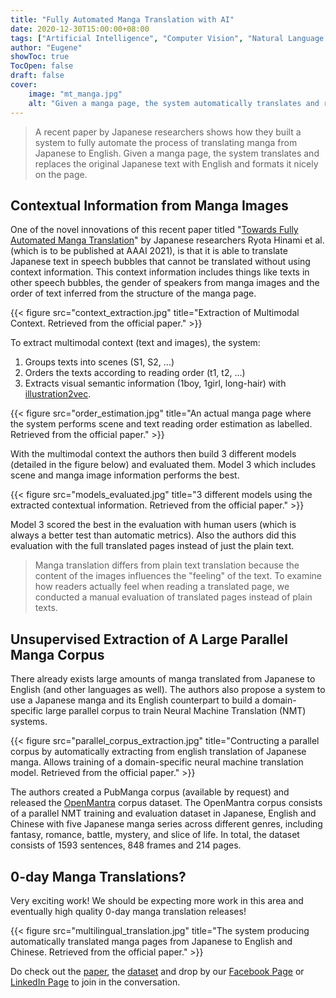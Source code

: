 ```yaml
---
title: "Fully Automated Manga Translation with AI"
date: 2020-12-30T15:00:00+08:00
tags: ["Artificial Intelligence", "Computer Vision", "Natural Language Processing", "Deep Learning", "Machine Translation", "Machine Learning"]
author: "Eugene"
showToc: true
TocOpen: false
draft: false
cover:
    image: "mt_manga.jpg"
    alt: "Given a manga page, the system automatically translates and replaces the original texts from Japanese to English. Retrieved from the official Paper."
---
```


> A recent paper by Japanese researchers shows how they built a system to fully automate the process of translating manga
>from Japanese to English. Given a manga page, the system translates and replaces the original Japanese text with
>English and formats it nicely on the page.

## Contextual Information from Manga Images

One of the novel innovations of this recent paper titled "[Towards Fully Automated Manga Translation](https://arxiv.org/abs/2012.14271)" 
by Japanese researchers Ryota Hinami et al. (which is to be published at AAAI 2021), is that it is able to translate Japanese text 
in speech bubbles that cannot be translated without using context information. This context information includes things 
like texts in other speech bubbles, the gender of speakers from manga images and the order of text inferred from the 
structure of the manga page.

{{< figure src="context_extraction.jpg" title="Extraction of Multimodal Context. Retrieved from the official paper." >}}

To extract multimodal context (text and images), the system:
1. Groups texts into scenes (S1, S2, ...)
2. Orders the texts according to reading order (t1, t2, ...)
3. Extracts visual semantic information (1boy, 1girl, long-hair) with [illustration2vec](https://github.com/rezoo/illustration2vec). 

{{< figure src="order_estimation.jpg" title="An actual manga page where the system performs scene and text reading order estimation as labelled. Retrieved from the official paper." >}}

With the multimodal context the authors then build 3 different models (detailed in the figure below) and evaluated them. 
Model 3 which includes scene and manga image information performs the best.

{{< figure src="models_evaluated.jpg" title="3 different models using the extracted contextual information. Retrieved from the official paper." >}}

Model 3 scored the best in the evaluation with human users (which is always a better test than automatic metrics). Also 
the authors did this evaluation with the full translated pages instead of just the plain text.

>Manga translation differs from plain text translation because the content of the images influences the "feeling" of the text. 
>To examine how readers actually feel when reading a translated page, we conducted a manual evaluation of translated pages 
>instead of plain texts.

## Unsupervised Extraction of A Large Parallel Manga Corpus

There already exists large amounts of manga translated from Japanese to English (and other languages as well). The authors
also propose a system to use a Japanese manga and its English counterpart to build a domain-specific large parallel corpus 
to train Neural Machine Translation (NMT) systems.

{{< figure src="parallel_corpus_extraction.jpg" title="Contructing a parallel corpus by automatically extracting from english translation of Japanese manga. Allows training of a domain-specific neural machine translation model. Retrieved from the official paper." >}}

The authors created a PubManga corpus (available by request) and released the [OpenMantra](https://github.com/mantra-inc/open-mantra-dataset) 
corpus dataset. The OpenMantra corpus consists of a parallel NMT training and evaluation dataset in Japanese, English and Chinese 
with five Japanese manga series across different genres, including fantasy, romance, battle, mystery, and slice of life. 
In total, the dataset consists of 1593 sentences, 848 frames and 214 pages.

## 0-day Manga Translations?

Very exciting work! 
We should be expecting more work in this area and eventually high quality 0-day manga translation releases!

{{< figure src="multilingual_translation.jpg" title="The system producing automatically translated manga pages from Japanese to English and Chinese. Retrieved from the official paper." >}}

Do check out the [paper](https://arxiv.org/abs/2012.14271), the [dataset](https://github.com/mantra-inc/open-mantra-dataset) 
and drop by our [Facebook Page](https://www.facebook.com/MachineLearning.sg) or [LinkedIn Page](https://www.linkedin.com/company/machinelearning-sg) to join in the conversation.
